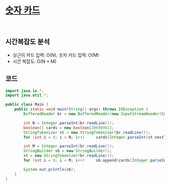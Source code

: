 # [숫자 카드](https://www.acmicpc.net/problem/10815)

<br>

## 시간복잡도 분석
- 상근이 카드 입력: O(N), 숫자 카드 입력: O(M)
- 시간 복잡도: O(N + M)

## 코드
```java
import java.io.*;
import java.util.*;

public class Main {
    public static void main(String[] args) throws IOException {
        BufferedReader br = new BufferedReader(new InputStreamReader(System.in));

        int N = Integer.parseInt(br.readLine());
        boolean[] cards = new boolean[20000001];
        StringTokenizer st = new StringTokenizer(br.readLine());
        for (int i = 0; i < N; i++)     cards[Integer.parseInt(st.nextToken()) + 10000000] = true;

        int M = Integer.parseInt(br.readLine());
        StringBuilder sb = new StringBuilder();
        st = new StringTokenizer(br.readLine());
        for (int i = 0; i < M; i++)     sb.append(cards[Integer.parseInt(st.nextToken()) + 10000000] ? "1" : "0").append(" ");

        System.out.println(sb);
    }
}
```